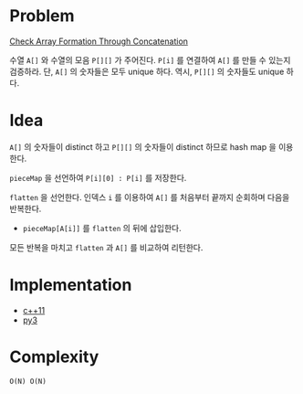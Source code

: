 # Problem

[Check Array Formation Through Concatenation](https://leetcode.com/problems/check-array-formation-through-concatenation/)

수열 `A[]` 와 수열의 모음 `P[][]` 가 주어진다. `P[i]` 를
연결하여 `A[]` 를 만들 수 있는지 검증하라. 단, `A[]` 의
숫자들은 모두 unique 하다. 역시, `P[][]` 의 숫자들도
unique 하다.

# Idea

`A[]` 의 숫자들이 distinct 하고 `P[][]` 의 숫자들이 distinct 하므로
hash map 을 이용한다.

`pieceMap` 을 선언하여 `P[i][0] : P[i]` 를 저장한다.

`flatten` 을 선언한다. 인덱스 `i` 
를 이용하여 `A[]` 를 처음부터 끝까지 순회하며 다음을 반복한다.

* `pieceMap[A[i]]` 를 `flatten` 의 뒤에 삽입한다.

모든 반복을 마치고 `flatten` 과 `A[]` 를 비교하여 리턴한다.

# Implementation

* [c++11](a.cpp)
* [py3](a.py)

# Complexity

```
O(N) O(N)
```
